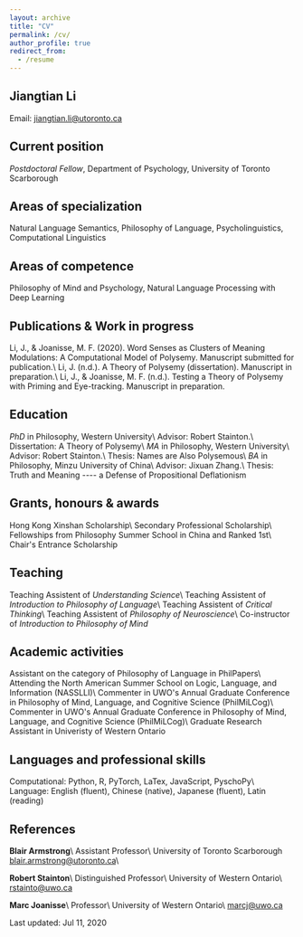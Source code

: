```yaml
---
layout: archive
title: "CV"
permalink: /cv/
author_profile: true
redirect_from:
  - /resume
---
```


## Jiangtian Li
Email: [jiangtian.li@utoronto.ca](mailto:jiangtian.li@utoronto.ca)

## Current position 

*Postdoctoral Fellow*, Department of Psychology, University of Toronto Scarborough

## Areas of specialization 

Natural Language Semantics, Philosophy of Language, Psycholinguistics, Computational Linguistics


## Areas of competence 

Philosophy of Mind and Psychology, Natural Language Processing with Deep
Learning

## Publications & Work in progress 

Li, J., & Joanisse, M. F. (2020). Word Senses as Clusters of Meaning Modulations: A Computational Model of Polysemy. Manuscript submitted for publication.\\
Li, J. (n.d.). A Theory of Polysemy (dissertation). Manuscript in preparation.\\
Li, J., & Joanisse, M. F. (n.d.). Testing a Theory of Polysemy with Priming and Eye-tracking. Manuscript in preparation.

## Education 

*PhD* in Philosophy, Western University\\
Advisor: Robert Stainton.\\
Dissertation: A Theory of Polysemy\\
*MA* in Philosophy, Western University\\
Advisor: Robert Stainton.\\
Thesis: Names are Also Polysemous\\
*BA* in Philosophy, Minzu University of China\\
Advisor: Jixuan Zhang.\\
Thesis: Truth and Meaning ---- a Defense of Propositional Deflationism

## Grants, honours & awards 

Hong Kong Xinshan Scholarship\\
Secondary Professional Scholarship\\
Fellowships from Philosophy Summer School in China and Ranked 1st\\
Chair's Entrance Scholarship

## Teaching 

Teaching Assistent of *Understanding Science*\\
Teaching Assistent of *Introduction to Philosophy of Language*\\
Teaching Assistent of *Critical Thinking*\\
Teaching Assistent of *Philosophy of Neuroscience*\\
Co-instructor of *Introduction to Philosophy of Mind*

## Academic activities 

Assistant on the category of Philosophy of Language in PhilPapers\\
Attending the North American Summer School on Logic, Language, and Information (NASSLLI)\\
Commenter in UWO's Annual Graduate Conference in Philosophy of Mind, Language, and Cognitive Science (PhilMiLCog)\\
Commenter in UWO's Annual Graduate Conference in Philosophy of Mind, Language, and Cognitive Science (PhilMiLCog)\\
Graduate Research Assistant in Univeristy of Western Ontario

## Languages and professional skills 

Computational: Python, R, PyTorch, LaTex, JavaScript, PyschoPy\\
Language: English (fluent), Chinese (native), Japanese (fluent), Latin (reading)

## References 

**Blair Armstrong**\\
Assistant Professor\\
University of Toronto Scarborough 
[blair.armstrong@utoronto.ca](mailto:blair.armstrong@utoronto.ca)\\

**Robert Stainton**\\
Distinguished Professor\\
University of Western Ontario\\
[rstainto@uwo.ca](mailto:rstainto@uwo.ca)

**Marc Joanisse**\\
Professor\\
University of Western Ontario\\
[marcj@uwo.ca](mailto:marcj@uwo.ca)

Last updated: Jul 11, 2020
